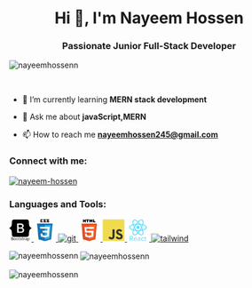 <h1 align="center">Hi 👋, I'm Nayeem Hossen</h1>
<h3 align="center">Passionate  Junior Full-Stack Developer</h3>

<p align="left"> <img src="https://komarev.com/ghpvc/?username=nayeemhossenn&label=Profile%20views&color=0e75b6&style=flat" alt="nayeemhossenn" /> </p>

<p align="left"> <a href="https://twitter.com/" target="blank"><img src="https://img.shields.io/twitter/follow/?logo=twitter&style=for-the-badge" alt="" /></a> </p>

- 🌱 I’m currently learning **MERN stack development**

- 💬 Ask me about **javaScript,MERN**

- 📫 How to reach me **nayeemhossen245@gmail.com**

<h3 align="left">Connect with me:</h3>
<p align="left">
<a href="https://linkedin.com/in/nayeem-hossen" target="blank"><img align="center" src="https://raw.githubusercontent.com/rahuldkjain/github-profile-readme-generator/master/src/images/icons/Social/linked-in-alt.svg" alt="nayeem-hossen" height="30" width="40" /></a>
</p>

<h3 align="left">Languages and Tools:</h3>
<p align="left"> <a href="https://getbootstrap.com" target="_blank" rel="noreferrer"> <img src="https://raw.githubusercontent.com/devicons/devicon/master/icons/bootstrap/bootstrap-plain-wordmark.svg" alt="bootstrap" width="40" height="40"/> </a> <a href="https://www.w3schools.com/css/" target="_blank" rel="noreferrer"> <img src="https://raw.githubusercontent.com/devicons/devicon/master/icons/css3/css3-original-wordmark.svg" alt="css3" width="40" height="40"/> </a> <a href="https://git-scm.com/" target="_blank" rel="noreferrer"> <img src="https://www.vectorlogo.zone/logos/git-scm/git-scm-icon.svg" alt="git" width="40" height="40"/> </a> <a href="https://www.w3.org/html/" target="_blank" rel="noreferrer"> <img src="https://raw.githubusercontent.com/devicons/devicon/master/icons/html5/html5-original-wordmark.svg" alt="html5" width="40" height="40"/> </a> <a href="https://developer.mozilla.org/en-US/docs/Web/JavaScript" target="_blank" rel="noreferrer"> <img src="https://raw.githubusercontent.com/devicons/devicon/master/icons/javascript/javascript-original.svg" alt="javascript" width="40" height="40"/> </a> <a href="https://reactjs.org/" target="_blank" rel="noreferrer"> <img src="https://raw.githubusercontent.com/devicons/devicon/master/icons/react/react-original-wordmark.svg" alt="react" width="40" height="40"/> </a> <a href="https://tailwindcss.com/" target="_blank" rel="noreferrer"> <img src="https://www.vectorlogo.zone/logos/tailwindcss/tailwindcss-icon.svg" alt="tailwind" width="40" height="40"/> </a> </p>

<p><img align="left" src="https://github-readme-stats.vercel.app/api/top-langs?username=nayeemhossenn&show_icons=true&locale=en&layout=compact" alt="nayeemhossenn" /></p>

<p>&nbsp;<img align="center" src="https://github-readme-stats.vercel.app/api?username=nayeemhossenn&show_icons=true&locale=en" alt="nayeemhossenn" /></p>

<p><img align="center" src="https://github-readme-streak-stats.herokuapp.com/?user=nayeemhossenn&" alt="nayeemhossenn" /></p>
